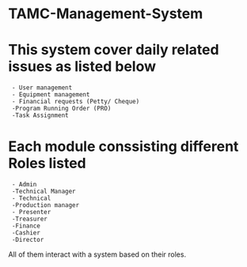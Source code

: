 # TAMC-Management-System
# This system cover daily related issues as listed below
     - User management
     - Equipment management
     - Financial requests (Petty/ Cheque)
     -Program Running Order (PRO)
     -Task Assignment
# Each module conssisting different Roles listed 
     - Admin
     -Technical Manager 
     - Technical
     -Production manager
     - Presenter
     -Treasurer
     -Finance
     -Cashier
     -Director
 All of them interact with a system based on their roles.
